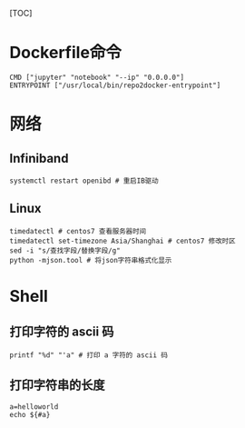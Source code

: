 [TOC]





# Dockerfile命令

```shell
CMD ["jupyter" "notebook" "--ip" "0.0.0.0"] 
ENTRYPOINT ["/usr/local/bin/repo2docker-entrypoint"]
```



# 网络

## Infiniband

```shell
systemctl restart openibd # 重启IB驱动
```







## Linux

```shell
timedatectl # centos7 查看服务器时间
timedatectl set-timezone Asia/Shanghai # centos7 修改时区
sed -i "s/查找字段/替换字段/g"
python -mjson.tool # 将json字符串格式化显示

```



# Shell

## 打印字符的 ascii 码

```shell
printf "%d" "'a" # 打印 a 字符的 ascii 码
```

## 打印字符串的长度

```shell
a=helloworld
echo ${#a}
```

